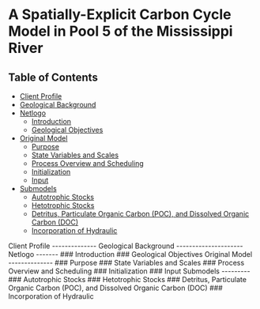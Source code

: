 A Spatially-Explicit Carbon Cycle Model in Pool 5 of the Mississippi River
==========================================================================

Table of Contents
-----------------
* [Client Profile](#clientprofile)
* [Geological Background](#background)
* [Netlogo](#netlogo)
  * [Introduction](#netlogo_intro)
  * [Geological Objectives](#netlogo_objectives)
* [Original Model](#originalmodel)
  * [Purpose](#originalmodel_purpose)
  * [State Variables and Scales](#originalmodel_state)
  * [Process Overview and Scheduling](#originalmodel_overview)
  * [Initialization](#originalmodel_init)
  * [Input](#originalmodel_input)
* [Submodels](#submodels)
  * [Autotrophic Stocks](#submodels_auto)
  * [Hetotrophic Stocks](#submodels_heto)
  * [Detritus, Particulate Organic Carbon (POC), and Dissolved Organic Carbon (DOC)](#submodels_stocks)
  * [Incorporation of Hydraulic](#submodels_hydro)

<a name="clientprofile"/>
Client Profile
--------------

<a name="background"/>
Geological Background
---------------------

<a name="netlogo"/>
Netlogo
-------

<a name="netlogo_intro"/>
### Introduction

<a name="netlogo_objectives"/>
### Geological Objectives

<a name="originalmodel"/>
Original Model
--------------

<a name="originalmodel_purpose"/>
### Purpose

<a name="originalmodel_state"/>
### State Variables and Scales

<a name="originalmodel_overview"/>
### Process Overview and Scheduling

<a name="Initialization"/>
### Initialization

<a name="originalmodel_input"/>
### Input

<a name="submodels"/>
Submodels
---------

<a name="submodels_auto"/>
### Autotrophic Stocks

<a name="submodels_heto"/>
### Hetotrophic Stocks

<a name="submodels_stocks"/>
### Detritus, Particulate Organic Carbon (POC), and Dissolved Organic Carbon (DOC)

<a name="submodels_hydro"/>
### Incorporation of Hydraulic
